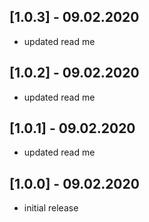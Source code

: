 ## [1.0.3] - 09.02.2020

* updated read me

## [1.0.2] - 09.02.2020

* updated read me

## [1.0.1] - 09.02.2020

* updated read me

## [1.0.0] - 09.02.2020

* initial release
